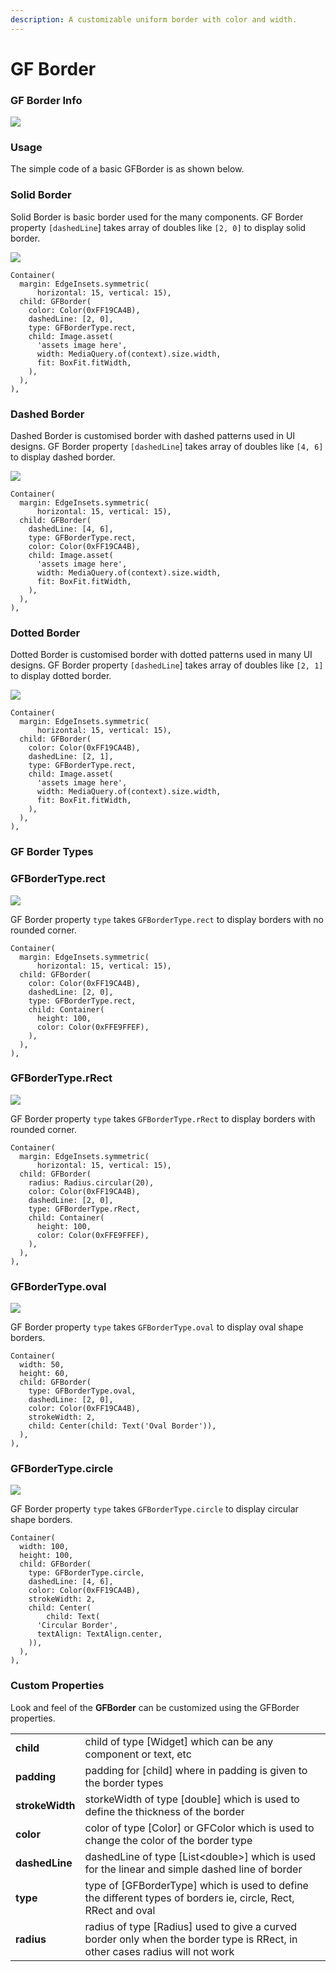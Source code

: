```yaml
---
description: A customizable uniform border with color and width.
---
```


# GF Border

### GF Border Info

![](../.gitbook/assets/gw-borders-docs-banner.png)

### Usage

The simple code of a basic GFBorder is as shown below.

### Solid Border

Solid Border is basic border used for the many components. GF Border property `[dashedLine`\] takes array of doubles like  `[2, 0]` to display solid border.

![](../.gitbook/assets/solid-border-3x.png)

```text
Container(
  margin: EdgeInsets.symmetric(
      horizontal: 15, vertical: 15),
  child: GFBorder(
    color: Color(0xFF19CA4B),
    dashedLine: [2, 0],
    type: GFBorderType.rect,
    child: Image.asset(
      'assets image here',
      width: MediaQuery.of(context).size.width,
      fit: BoxFit.fitWidth,
    ),
  ),
),
```

### Dashed Border

Dashed Border is customised border with dashed patterns used in UI designs. GF Border property `[dashedLine`\] takes array of doubles like `[4, 6]` to display dashed border.

![](../.gitbook/assets/dashed-border-3x.png)

```text
Container(
  margin: EdgeInsets.symmetric(
      horizontal: 15, vertical: 15),
  child: GFBorder(
    dashedLine: [4, 6],
    type: GFBorderType.rect,
    color: Color(0xFF19CA4B),
    child: Image.asset(
      'assets image here',
      width: MediaQuery.of(context).size.width,
      fit: BoxFit.fitWidth,
    ),
  ),
),
```

### Dotted Border

Dotted Border is customised border with dotted patterns used in many UI designs. GF Border property `[dashedLine`\] takes array of doubles like `[2, 1]` to display dotted border.

![](../.gitbook/assets/dotted-border-3x.png)

```text
Container(
  margin: EdgeInsets.symmetric(
      horizontal: 15, vertical: 15),
  child: GFBorder(
    color: Color(0xFF19CA4B),
    dashedLine: [2, 1],
    type: GFBorderType.rect,
    child: Image.asset(
      'assets image here',
      width: MediaQuery.of(context).size.width,
      fit: BoxFit.fitWidth,
    ),
  ),
),
```

### GF Border Types

### GFBorderType.rect

![](../.gitbook/assets/solid-border.png)

GF Border property `type` takes `GFBorderType.rect` to display borders with no rounded corner.

```text
Container(
  margin: EdgeInsets.symmetric(
      horizontal: 15, vertical: 15),
  child: GFBorder(
    color: Color(0xFF19CA4B),
    dashedLine: [2, 0],
    type: GFBorderType.rect,
    child: Container(
      height: 100,
      color: Color(0xFFE9FFEF),
    ),
  ),
),
```

### GFBorderType.rRect

![](../.gitbook/assets/dashed-border-with-radius.png)

GF Border property `type` takes `GFBorderType.rRect` to display borders with rounded corner.

```text
Container(
  margin: EdgeInsets.symmetric(
      horizontal: 15, vertical: 15),
  child: GFBorder(
    radius: Radius.circular(20),
    color: Color(0xFF19CA4B),
    dashedLine: [2, 0],
    type: GFBorderType.rRect,
    child: Container(
      height: 100,
      color: Color(0xFFE9FFEF),
    ),
  ),
),
```

### GFBorderType.oval

![](../.gitbook/assets/circular-border-oval-solid-3x.png)

GF Border property `type` takes `GFBorderType.oval` to display oval shape borders.

```text
Container(
  width: 50,
  height: 60,
  child: GFBorder(
    type: GFBorderType.oval,
    dashedLine: [2, 0],
    color: Color(0xFF19CA4B),
    strokeWidth: 2,
    child: Center(child: Text('Oval Border')),
  ),
),
```

### GFBorderType.circle

![](../.gitbook/assets/dashed-border-circle-3x.png)

GF Border property `type` takes `GFBorderType.circle` to display circular shape borders.

```text
Container(
  width: 100,
  height: 100,
  child: GFBorder(
    type: GFBorderType.circle,
    dashedLine: [4, 6],
    color: Color(0xFF19CA4B),
    strokeWidth: 2,
    child: Center(
        child: Text(
      'Circular Border',
      textAlign: TextAlign.center,
    )),
  ),
),
```

### Custom Properties

Look and feel of the **GFBorder** can be customized using the GFBorder properties.

|  |  |
| :--- | :--- |
| **child** | child of  type \[Widget\] which can be any component or text, etc |
| **padding** | padding for \[child\] where in padding is given to the border types |
| **strokeWidth** | storkeWidth of type \[double\] which is used to define the thickness of the border |
| **color** | color of type \[Color\] or GFColor which is used to change the color of the border type |
| **dashedLine** | dashedLine of type \[List&lt;double&gt;\] which is used for the linear and simple dashed line of border |
| **type** | type of \[GFBorderType\] which is used to define the different types of borders ie, circle, Rect, RRect and oval |
| **radius** | radius of type \[Radius\] used to give a curved border only when the border type is RRect, in other cases radius will not work |



